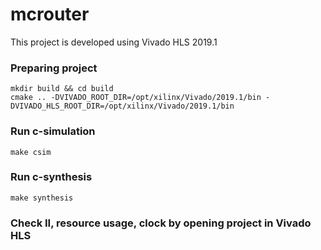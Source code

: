 # mcrouter

This project is developed using Vivado HLS 2019.1

### Preparing project
```
mkdir build && cd build
cmake .. -DVIVADO_ROOT_DIR=/opt/xilinx/Vivado/2019.1/bin -DVIVADO_HLS_ROOT_DIR=/opt/xilinx/Vivado/2019.1/bin
```

### Run c-simulation
```
make csim
```

### Run c-synthesis
```
make synthesis
```

### Check II, resource usage, clock by opening project in Vivado HLS 

